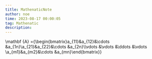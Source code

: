 ```yaml
---
title: MathenaticNote
author: noe
time: 2023-08-17 00:00:05
tag: Mathenatic
description:
---
```



\mathbf {A} ={\begin{bmatrix}a_{11}&a_{12}&\cdots &a_{1n}\\a_{21}&a_{22}&\cdots &a_{2n}\\\vdots &\vdots &\ddots &\vdots \\a_{m1}&a_{m2}&\cdots
&a_{mn}\end{bmatrix}}